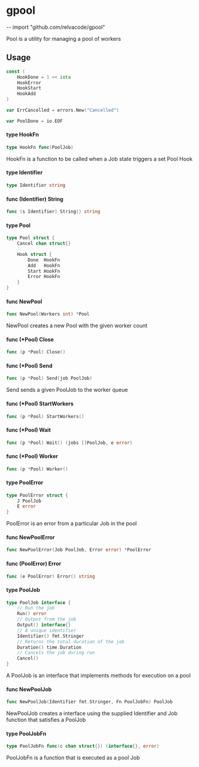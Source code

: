 # gpool
--
    import "github.com/relvacode/gpool"

Pool is a utility for managing a pool of workers

## Usage

```go
const (
	HookDone = 1 << iota
	HookError
	HookStart
	HookAdd
)
```

```go
var ErrCancelled = errors.New("Cancelled")
```

```go
var PoolDone = io.EOF
```

#### type HookFn

```go
type HookFn func(PoolJob)
```

HookFn is a function to be called when a Job state triggers a set Pool Hook

#### type Identifier

```go
type Identifier string
```


#### func (Identifier) String

```go
func (s Identifier) String() string
```

#### type Pool

```go
type Pool struct {
	Cancel chan struct{}

	Hook struct {
		Done  HookFn
		Add   HookFn
		Start HookFn
		Error HookFn
	}
}
```


#### func  NewPool

```go
func NewPool(Workers int) *Pool
```
NewPool creates a new Pool with the given worker count

#### func (*Pool) Close

```go
func (p *Pool) Close()
```

#### func (*Pool) Send

```go
func (p *Pool) Send(job PoolJob)
```
Send sends a given PoolJob to the worker queue

#### func (*Pool) StartWorkers

```go
func (p *Pool) StartWorkers()
```

#### func (*Pool) Wait

```go
func (p *Pool) Wait() (jobs []PoolJob, e error)
```

#### func (*Pool) Worker

```go
func (p *Pool) Worker()
```

#### type PoolError

```go
type PoolError struct {
	J PoolJob
	E error
}
```

PoolError is an error from a particular Job in the pool

#### func  NewPoolError

```go
func NewPoolError(Job PoolJob, Error error) *PoolError
```

#### func (PoolError) Error

```go
func (e PoolError) Error() string
```

#### type PoolJob

```go
type PoolJob interface {
	// Run the job
	Run() error
	// Output from the job
	Output() interface{}
	// A unique identifier
	Identifier() fmt.Stringer
	// Returns the total duration of the job
	Duration() time.Duration
	// Cancels the job during run
	Cancel()
}
```

A PoolJob is an interface that implements methods for execution on a pool

#### func  NewPoolJob

```go
func NewPoolJob(Identifier fmt.Stringer, Fn PoolJobFn) PoolJob
```
NewPoolJob creates a interface using the supplied Identifier and Job function
that satisfies a PoolJob

#### type PoolJobFn

```go
type PoolJobFn func(c chan struct{}) (interface{}, error)
```

PoolJobFn is a function that is executed as a pool Job
